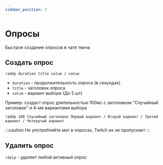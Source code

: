 ```yaml
---
sidebar_position: 3
---
```


# Опросы

Быстрое создание опросов в чате твича

## Создать опрос
`!addp duration title value / value`

- `duration` - продолжительность опроса (в секундах)
- `title` - заголовок опроса
- `value` - вариант выбора (До 5 шт)

Пример: создаст опрос длительностью 100мс с заголовком "Случайный заголовок" и 4-мя вариантами выбора
```
!addp 100 Случайный заголовок Первый вариант / Второй вариант / Третий вариант / Четвертый вариант
```
:::caution
Не употребляйте мат в опросах, Twitch их не пропускает
:::

## Удалить опрос
`!delp` - удаляет любой активный опрос
